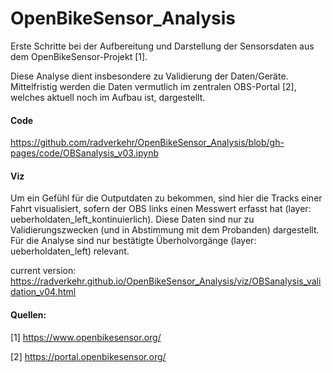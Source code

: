 # OpenBikeSensor_Analysis

Erste Schritte bei der Aufbereitung und Darstellung der Sensorsdaten aus dem OpenBikeSensor-Projekt [1].

Diese Analyse dient insbesondere zu Validierung der Daten/Geräte. Mittelfristig werden die Daten vermutlich im zentralen OBS-Portal [2], welches aktuell noch im Aufbau ist, dargestellt.  



#### Code

https://github.com/radverkehr/OpenBikeSensor_Analysis/blob/gh-pages/code/OBSanalysis_v03.ipynb

#### Viz

Um ein Gefühl für die Outputdaten zu bekommen, sind hier die Tracks einer Fahrt visualisiert, sofern der OBS links einen Messwert erfasst hat (layer: ueberholdaten_left_kontinuierlich). Diese Daten sind nur zu Validierungszwecken (und in Abstimmung mit dem Probanden) dargestellt. Für die Analyse sind nur bestätigte Überholvorgänge (layer: ueberholdaten_left) relevant.

current version: https://radverkehr.github.io/OpenBikeSensor_Analysis/viz/OBSanalysis_validation_v04.html





#### Quellen:

[1] https://www.openbikesensor.org/

[2] https://portal.openbikesensor.org/